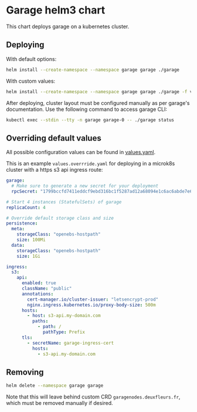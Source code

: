 # Garage helm3 chart

This chart deploys garage on a kubernetes cluster.

## Deploying

With default options:

```bash
helm install --create-namespace --namespace garage garage ./garage
```

With custom values:

```bash
helm install --create-namespace --namespace garage garage ./garage -f values.override.yaml
```

After deploying, cluster layout must be configured manually as per garage's documentation. Use the following command to access garage CLI:

```bash
kubectl exec --stdin --tty -n garage garage-0 -- ./garage status
```

## Overriding default values

All possible configuration values can be found in [values.yaml](garage/values.yaml).

This is an example `values.overrride.yaml` for deploying in a microk8s cluster with a https s3 api ingress route:

```yaml
garage:
  # Make sure to generate a new secret for your deployment
  rpcSecret: "1799bccfd7411eddcf9ebd316bc1f5287ad12a68094e1c6ac6abde7e6feae1ec"

# Start 4 instances (StatefulSets) of garage
replicaCount: 4

# Override default storage class and size
persistence:
  meta:
    storageClass: "openebs-hostpath"
    size: 100Mi
  data:
    storageClass: "openebs-hostpath"
    size: 1Gi

ingress:
  s3:
    api:
      enabled: true
      className: "public"
      annotations:
        cert-manager.io/cluster-issuer: "letsencrypt-prod"
        nginx.ingress.kubernetes.io/proxy-body-size: 500m
      hosts:
        - host: s3-api.my-domain.com
          paths:
            - path: /
              pathType: Prefix
      tls:
        - secretName: garage-ingress-cert
          hosts:
            - s3-api.my-domain.com
```

## Removing

```bash
helm delete --namespace garage garage
```

Note that this will leave behind custom CRD `garagenodes.deuxfleurs.fr`, which must be removed manually if desired.
